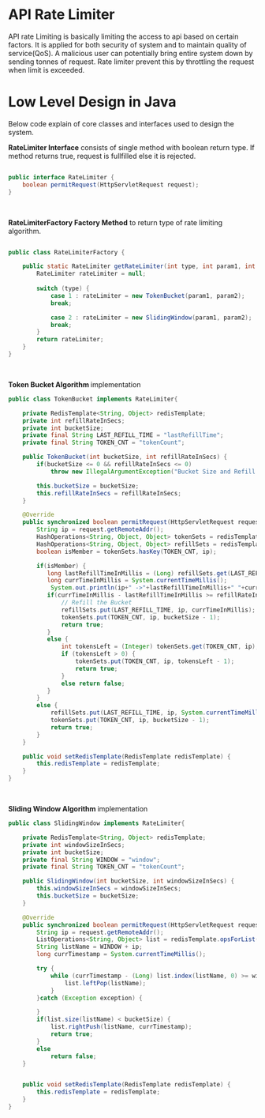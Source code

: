 # API Rate Limiter

API rate Limiting is basically limiting the access to api based on certain factors. It is applied for both security of system and to maintain quality of service(QoS). A malicious user can potentially bring entire system down by sending tonnes of request.
Rate limiter prevent this by throttling the request when limit is exceeded.

# Low Level Design in Java
Below code explain of core classes and interfaces used to design the system.

<b>RateLimiter Interface</b> consists of single method with boolean return type. If method returns true, request is fullfilled else it is rejected. <br>
 

```` Java

public interface RateLimiter {
    boolean permitRequest(HttpServletRequest request);
}
`````
<br>

<b>RateLimiterFactory Factory Method</b> to return type of rate limiting algorithm. <br>


```` Java

public class RateLimiterFactory {

    public static RateLimiter getRateLimiter(int type, int param1, int param2) {
        RateLimiter rateLimiter = null;
        
        switch (type) {
            case 1 : rateLimiter = new TokenBucket(param1, param2);
            break;

            case 2 : rateLimiter = new SlidingWindow(param1, param2);
            break;
        }
        return rateLimiter;
    }
}
`````
<br>

<b> Token Bucket Algorithm </b> implementation

````` Java
public class TokenBucket implements RateLimiter{

    private RedisTemplate<String, Object> redisTemplate;
    private int refillRateInSecs;
    private int bucketSize;
    private final String LAST_REFILL_TIME = "lastRefillTime";
    private final String TOKEN_CNT = "tokenCount";

    public TokenBucket(int bucketSize, int refillRateInSecs) {
        if(bucketSize <= 0 && refillRateInSecs <= 0)
            throw new IllegalArgumentException("Bucket Size and Refill Rate Must greater than zero");

        this.bucketSize = bucketSize;
        this.refillRateInSecs = refillRateInSecs;
    }

    @Override
    public synchronized boolean permitRequest(HttpServletRequest request) {
        String ip = request.getRemoteAddr();
        HashOperations<String, Object, Object> tokenSets = redisTemplate.opsForHash();
        HashOperations<String, Object, Object> refillSets = redisTemplate.opsForHash();
        boolean isMember = tokenSets.hasKey(TOKEN_CNT, ip);

        if(isMember) {
           long lastRefillTimeInMillis = (Long) refillSets.get(LAST_REFILL_TIME, ip);
           long currTimeInMillis = System.currentTimeMillis();
            System.out.println(ip+" ->"+lastRefillTimeInMillis+" "+currTimeInMillis+" "+(currTimeInMillis - lastRefillTimeInMillis));
           if(currTimeInMillis - lastRefillTimeInMillis >= refillRateInSecs * 1000) {
               // Refill the Bucket
               refillSets.put(LAST_REFILL_TIME, ip, currTimeInMillis);
               tokenSets.put(TOKEN_CNT, ip, bucketSize - 1);
               return true;
           }
           else {
               int tokensLeft = (Integer) tokenSets.get(TOKEN_CNT, ip);
               if (tokensLeft > 0) {
                   tokenSets.put(TOKEN_CNT, ip, tokensLeft - 1);
                   return true;
               }
               else return false;
           }
        }
        else {
            refillSets.put(LAST_REFILL_TIME, ip, System.currentTimeMillis());
            tokenSets.put(TOKEN_CNT, ip, bucketSize - 1);
            return true;
        }
    }

    public void setRedisTemplate(RedisTemplate redisTemplate) {
        this.redisTemplate = redisTemplate;
    }
}

````````````````
<br>

<b> Sliding Window Algorithm </b> implementation

```` Java
public class SlidingWindow implements RateLimiter{

    private RedisTemplate<String, Object> redisTemplate;
    private int windowSizeInSecs;
    private int bucketSize;
    private final String WINDOW = "window";
    private final String TOKEN_CNT = "tokenCount";

    public SlidingWindow(int bucketSize, int windowSizeInSecs) {
        this.windowSizeInSecs = windowSizeInSecs;
        this.bucketSize = bucketSize;
    }

    @Override
    public synchronized boolean permitRequest(HttpServletRequest request) {
        String ip = request.getRemoteAddr();
        ListOperations<String, Object> list = redisTemplate.opsForList();
        String listName = WINDOW + ip;
        long currTimestamp = System.currentTimeMillis();

        try {
            while (currTimestamp - (Long) list.index(listName, 0) >= windowSizeInSecs * 1000) {
                list.leftPop(listName);
            }
        }catch (Exception exception) {

        }
        if(list.size(listName) < bucketSize) {
            list.rightPush(listName, currTimestamp);
            return true;
        }
        else
            return false;
    }


    public void setRedisTemplate(RedisTemplate redisTemplate) {
        this.redisTemplate = redisTemplate;
    }
}
`````

